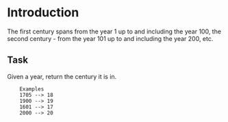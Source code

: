 # Introduction
The first century spans from the year 1 up to and including the year 100, the second century - from the year 101 up to and including the year 200, etc.

## Task
Given a year, return the century it is in.

```   
    Examples
    1705 --> 18
    1900 --> 19
    1601 --> 17
    2000 --> 20
```